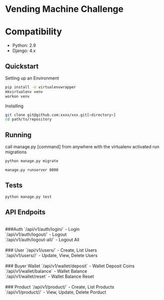 # Vending Machine Challenge


Compatibility
=============
- Python: 2.9
- Django: 4.x

## Quickstart

Setting up an Environment
```bash
pip install -U virtualenvwrapper
mkvirtualenv venv
workon venv
```

Installing
```bash
git clone git@github.com:xxxx/xxx.git[<directory>]
cd path/to/repository
```

## Running
call manage.py [command] from anywhere with the virtualenv activated
run migrations
```bash
python manage.py migrate
```

```bash
manage.py runserver 8000
```

## Tests
```bash
python manage.py test
```

## API Endpoits
<br/>
###Auth
`/api/v1/auth/login/` - Login <br/>
`/api/v1/auth/logout/` - Logout <br/>
`/api/v1/auth/logout-all/` - Logout All <br/>
<br/>
### User
`/api/v1/users/` - Create, List Users <br/>
`/api/v1/users/<id>/` - Update, View, Delete Users <br/>
<br/>
### Buyer Wallet 
`/api/v1/wallet/deposit` - Wallet Deposit Coins <br/>
`/api/v1/wallet/balance` - Wallet Balance <br/>
`/api/v1/wallet/reset` - Wallet Balance Reset <br/>
<br/>
### Product
`/api/v1/product/` - Create, List Products <br/>
`/api/v1/product/<id>/` - View, Update, Delete Porduct <br/>

